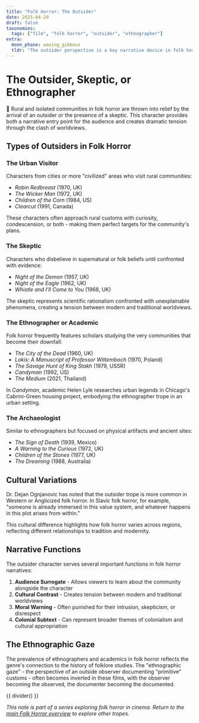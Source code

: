 ```yaml
---
title: "Folk Horror: The Outsider"
date: 2025-04-29
draft: false
taxonomies:
  tags: ["film", "folk horror", "outsider", "ethnographer"]
extra:
  moon_phase: waxing_gibbous
  tldr: "The outsider perspective is a key narrative device in folk horror, often through academics, tourists, or skeptics."
---
```


# The Outsider, Skeptic, or Ethnographer

<span class="og">🎩</span> Rural and isolated communities in folk horror are thrown into relief by the arrival of an outsider or the presence of a skeptic. This character provides both a narrative entry point for the audience and creates dramatic tension through the clash of worldviews.

## Types of Outsiders in Folk Horror

### The Urban Visitor

Characters from cities or more "civilized" areas who visit rural communities:
- *Robin Redbreast* (1970, UK)
- *The Wicker Man* (1972, UK)
- *Children of the Corn* (1984, US)
- *Clearcut* (1991, Canada)

These characters often approach rural customs with curiosity, condescension, or both - making them perfect targets for the community's plans.

### The Skeptic

Characters who disbelieve in supernatural or folk beliefs until confronted with evidence:
- *Night of the Demon* (1957, UK)
- *Night of the Eagle* (1962, UK)
- *Whistle and I'll Come to You* (1968, UK)

The skeptic represents scientific rationalism confronted with unexplainable phenomena, creating a tension between modern and traditional worldviews.

### The Ethnographer or Academic

Folk horror frequently features scholars studying the very communities that become their downfall:
- *The City of the Dead* (1960, UK)
- *Lokis: A Manuscript of Professor Wittembach* (1970, Poland)
- *The Savage Hunt of King Stakh* (1979, USSR)
- *Candyman* (1992, US)
- *The Medium* (2021, Thailand)

In *Candyman*, academic Helen Lyle researches urban legends in Chicago's Cabrini-Green housing project, embodying the ethnographer trope in an urban setting.

### The Archaeologist

Similar to ethnographers but focused on physical artifacts and ancient sites:
- *The Sign of Death* (1939, Mexico)
- *A Warning to the Curious* (1972, UK)
- *Children of the Stones* (1977, UK)
- *The Dreaming* (1988, Australia)

## Cultural Variations

Dr. Dejan Ognjanovic has noted that the outsider trope is more common in Western or Anglicized folk horror. In Slavic folk horror, for example, "someone is already immersed in this value system, and whatever happens in this plot arises from within."

This cultural difference highlights how folk horror varies across regions, reflecting different relationships to tradition and modernity.

## Narrative Functions

The outsider character serves several important functions in folk horror narratives:

1. **Audience Surrogate** - Allows viewers to learn about the community alongside the character
2. **Cultural Contrast** - Creates tension between modern and traditional worldviews
3. **Moral Warning** - Often punished for their intrusion, skepticism, or disrespect
4. **Colonial Subtext** - Can represent broader themes of colonialism and cultural appropriation

## The Ethnographic Gaze

The prevalence of ethnographers and academics in folk horror reflects the genre's connection to the history of folklore studies. The "ethnographic gaze" - the perspective of an outside observer documenting "primitive" customs - often becomes inverted in these films, with the observer becoming the observed, the documenter becoming the documented.

{{ divider() }}

*This note is part of a series exploring folk horror in cinema. Return to the [main Folk Horror overview](@/notes/folk-horror-overview.md) to explore other tropes.*
